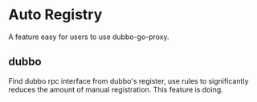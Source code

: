 # Auto Registry

A feature easy for users to use dubbo-go-proxy.

## dubbo

Find dubbo rpc interface from dubbo's register, use rules to significantly reduces the amount of manual registration. This feature is doing.